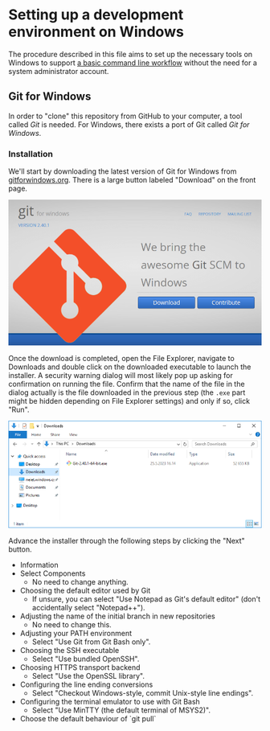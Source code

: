 # Setting up a development environment on Windows

The procedure described in this file aims to set up the necessary tools on Windows to support [a basic command line workflow](CONTRIBUTING.md#making-pull-requests-on-the-command-line) without the need for a system administrator account.


## Git for Windows

In order to "clone" this repository from GitHub to your computer, a tool called _Git_ is needed. For Windows, there exists a port of Git called _Git for Windows_.


### Installation

We'll start by downloading the latest version of Git for Windows from [gitforwindows.org](https://gitforwindows.org/). There is a large button labeled "Download" on the front page.

![gitforwindows.org](docs/img/windows/git_for_windows_org.png)

Once the download is completed, open the File Explorer, navigate to Downloads and double click on the downloaded executable to launch the installer. A security warning dialog will most likely pop up asking for confirmation on running the file. Confirm that the name of the file in the dialog actually is the file downloaded in the previous step (the `.exe` part might be hidden depending on File Explorer settings) and only if so, click "Run".

![Download - File Explorer](docs/img/windows/downloads.png)

Advance the installer through the following steps by clicking the "Next" button.

- Information
- Select Components
  + No need to change anything.
- Choosing the default editor used by Git
  + If unsure, you can select "Use Notepad as Git's default editor" (don't accidentally select "Notepad++").
- Adjusting the name of the initial branch in new repositories
  + No need to change this.
- Adjusting your PATH environment
  + Select "Use Git from Git Bash only".
- Choosing the SSH executable
  + Select "Use bundled OpenSSH".
- Choosing HTTPS transport backend
  + Select "Use the OpenSSL library".
- Configuring the line ending conversions
  + Select "Checkout Windows-style, commit Unix-style line endings".
- Configuring the terminal emulator to use with Git Bash
  + Select "Use MinTTY (the default terminal of MSYS2)".
- Choose the default behaviour of \`git pull\`